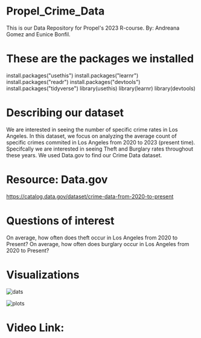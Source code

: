# Propel_Crime_Data
This is our Data Repository for Propel's 2023 R-course. By: Andreana Gomez and Eunice Bonfil. 
# These are the packages we installed
install.packages("usethis")
install.packages("learnr")
install.packages("readr")
install.packages("devtools")
install.packages("tidyverse")
library(usethis)
library(learnr)
library(devtools)
# Describing our dataset
We are interested in seeing the number of specific crime rates in Los Angeles. In this dataset, we focus on analyzing the average count of specific crimes commited in Los Angeles from 2020 to 2023 (present time). Specifcally we are interested in seeing Theft and Burglary rates throughout these years. We used Data.gov to find our Crime Data dataset.

# Resource: Data.gov
https://catalog.data.gov/dataset/crime-data-from-2020-to-present

# Questions of interest
On average, how often does theft occur in Los Angeles from 2020 to Present?
On average, how often does burglary occur in Los Angeles from 2020 to Present?

# Visualizations 


![dats](https://github.com/euniceb07/Propel_Crime_Data/assets/134234493/3a86569b-35ff-49c3-907c-14d7b33b9cf2)




![plots](https://github.com/euniceb07/Propel_Crime_Data/assets/134234493/d070f2ca-f872-43b1-b2d1-cc2c7146f217)


# Video Link:


